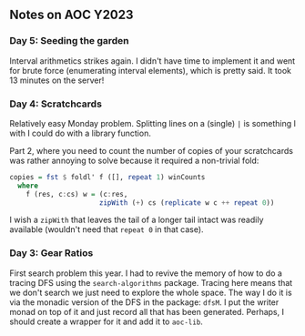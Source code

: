 ## Notes on AOC Y2023

### Day 5: Seeding the garden

Interval arithmetics strikes again. I didn't have time to implement it and went
for brute force (enumerating interval elements), which is pretty said. It took
13 minutes on the server!

### Day 4: Scratchcards

Relatively easy Monday problem. Splitting lines on a (single) `|` is something
I with I could do with a library function.

Part 2, where you need to count the number of copies of your scratchcards 
was rather annoying to solve because it required a non-trivial fold:

``` haskell
copies = fst $ foldl' f ([], repeat 1) winCounts
  where
    f (res, c:cs) w = (c:res,
                      zipWith (+) cs (replicate w c ++ repeat 0))
```

I wish a `zipWith` that leaves the tail of a longer tail intact was readily
available (wouldn't need that `repeat 0` in that case).

### Day 3: Gear Ratios 

First search problem this year. I had to revive the memory of how to do a
tracing DFS using the `search-algorithms` package. Tracing here means that we
don't search we just need to explore the whole space. The way I do it is via the
monadic version of the DFS in the package: `dfsM`. I put the writer monad on top
of it and just record all that has been generated. Perhaps, I should create a
wrapper for it and add it to `aoc-lib`.
